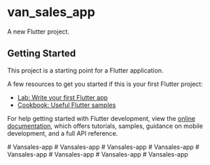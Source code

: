 # van_sales_app

A new Flutter project.

## Getting Started

This project is a starting point for a Flutter application.

A few resources to get you started if this is your first Flutter project:

- [Lab: Write your first Flutter app](https://docs.flutter.dev/get-started/codelab)
- [Cookbook: Useful Flutter samples](https://docs.flutter.dev/cookbook)

For help getting started with Flutter development, view the
[online documentation](https://docs.flutter.dev/), which offers tutorials,
samples, guidance on mobile development, and a full API reference.



#   V a n s a l e s - a p p  
 #   V a n s a l e s - a p p  
 #   V a n s a l e s - a p p  
 #   V a n s a l e s - a p p  
 #   V a n s a l e s - a p p  
 #   V a n s a l e s - a p p  
 #   V a n s a l e s - a p p  
 #   V a n s a l e s - a p p  
 